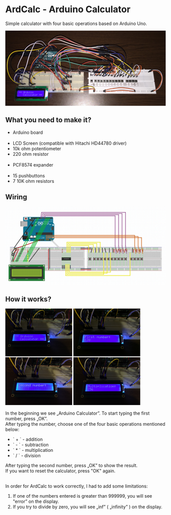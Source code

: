 # ArdCalc - Arduino Calculator

Simple calculator with four basic operations based on Arduino Uno.

<img src="./Images/ardcalc0.jpg" />

<h2>What you need to make it?</h2>

<ul>
  <li>Arduino board</li><br/>
  
  <li>LCD Screen (compatible with Hitachi HD44780 driver)</li>
  <li>10k ohm potentiometer</li>
  <li>220 ohm resistor</li><br/>

  <li>PCF8574 expander</li><br/>
  
  <li>15 pushbuttons</li>
  <li>7 10K ohm resistors</li>
</ul>

<h2>Wiring</h2>

<img src="./Images/fritzing.png" />

<h2>How it works?</h2>

<img src="./Images/ardcalc1.jpg" width="210" height="150" />
<img src="./Images/ardcalc2.jpg" width="210" height="150" />
<img src="./Images/ardcalc3.jpg" width="210" height="150" />
<img src="./Images/ardcalc4.jpg" width="210" height="150" />

In the beginning we see „Arduino Calculator”. To start typing the first number, press „OK”.<br/>
After typing the number, choose one of the four basic operations mentioned below:
<ul>
<li>` + ` - addition</li>
<li>` - ` - subtraction</li>
<li>` * ` - multiplication</li>
<li>` / ` - division</li>
</ul>

After typing the second number, press „OK” to show the result.<br/>
If you want to reset the calculator, press "OK" again. <br/><br/>


In order for ArdCalc to work correctly, I had to add some limitations:

1. If one of the numbers entered is greater than 999999, you will see "error” on the display.<br/>
2. If you try to divide by zero, you will see „inf” ( „infinity” ) on the display.

